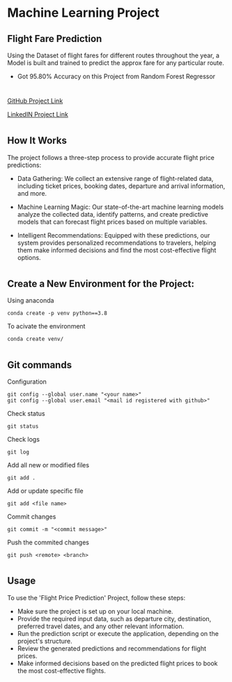 # Machine Learning Project
## Flight Fare Prediction
Using the Dataset of flight fares for different routes throughout the year, a Model is built and trained to predict the approx fare for any particular route.
- Got 95.80% Accuracy on this Project from Random Forest Regressor
#

[GitHub Project Link](https://github.com/Siddharth-Singh-Rakwal/Flight-Ticket-Prices-Prediction)

[LinkedIN Project Link](https://www.linkedin.com/posts/siddharth-singh-rakwal-b385a8263_project-machinelearning-dataanalytics-activity-7072523429257580544-Iaeb?utm_source=share&utm_medium=member_desktop)

#

## How It Works
The project follows a three-step process to provide accurate flight price predictions:

- Data Gathering: We collect an extensive range of flight-related data, including ticket prices, booking dates, departure and arrival information, and more.

- Machine Learning Magic: Our state-of-the-art machine learning models analyze the collected data, identify patterns, and create predictive models that can forecast flight prices based on multiple variables.

- Intelligent Recommendations: Equipped with these predictions, our system provides personalized recommendations to travelers, helping them make informed decisions and find the most cost-effective flight options.

#

## Create a New Environment for the Project:

Using anaconda
```
conda create -p venv python==3.8
```
To acivate the environment
```
conda create venv/
```
#

## Git commands

Configuration
```
git config --global user.name "<your name>"
git config --global user.email "<mail id registered with github>"
```
Check status
```
git status
```
Check logs
```
git log
```
Add all new or modified files
```
git add .
```
Add or update specific file
```
git add <file name>
```
Commit changes
```
git commit -m "<commit message>"
```
Push the commited changes
```
git push <remote> <branch>
```
#

## Usage
To use the 'Flight Price Prediction' Project, follow these steps:
- Make sure the project is set up on your local machine.
- Provide the required input data, such as departure city, destination, preferred travel dates, and any other relevant information.
- Run the prediction script or execute the application, depending on the project's structure.
- Review the generated predictions and recommendations for flight prices.
- Make informed decisions based on the predicted flight prices to book the most cost-effective flights.

#
